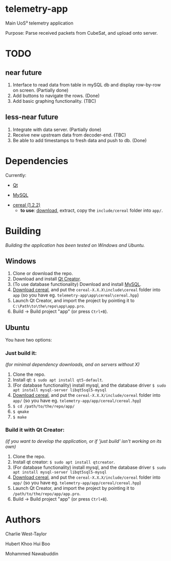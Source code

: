 # telemetry-app

Main UoS³ telemetry application

Purpose: Parse received packets from CubeSat, and upload onto server.

# TODO

## near future

1. Interface to read data from table in mySQL db and display row-by-row on screen. (Partially done)
2. Add buttons to navigate the rows. (Done)
3. Add basic graphing functionality. (TBC)

## less-near future

1. Integrate with data server. (Partially done)
2. Receive new upstream data from decoder-end. (TBC)
3. Be able to add timestamps to fresh data and push to db. (Done)

# Dependencies

Currently:

+ [Qt](https://www.qt.io)
* [MySQL](https://www.mysql.com/)
+ [cereal (1.2.2)](https://uscilab.github.io/cereal)
	+ **to use**: [download](https://github.com/USCiLab/cereal/releases/tag/v1.2.2), extract, copy the `include/cereal` folder into `app/`.

# Building

*Building the application has been tested on Windows and Ubuntu.*

## Windows

1. Clone or download the repo.
2. Download and install [Qt Creator](https://www.qt.io/).
3. (To use database functionality) Download and install [MySQL](https://www.mysql.com/).
4. [Download cereal](https:\\uscilab.github.io\cereal), and put the `cereal-X.X.X\include\cereal` folder into `app` (so you have eg. `telemetry-app\app\cereal\cereal.hpp`)
5. Launch Qt Creator, and import the project by pointing it to `C:\Path\to\the\repo\app\app.pro`.
6. Build -> Build project "app" (or press `Ctrl+B`).

## Ubuntu

You have two options:

### Just build it:

*(for minimal dependency downloads, and on servers without X)*

1. Clone the repo.
2. Install qt: `$ sudo apt install qt5-default`.
3. (For database functionality) install mysql, and the database driver `$ sudo apt install mysql-server libqt5sql5-mysql`
4. [Download cereal](https://uscilab.github.io/cereal), and put the `cereal-X.X.X/include/cereal` folder into `app/` (so you have eg. `telemetry-app/app/cereal/cereal.hpp`)
5. `$ cd /path/to/the/repo/app/`
6. `$ qmake`
7. `$ make`

### Build it with Qt Creator:

*(if you want to develop the application, or if 'just build' isn't working on its own)*

1. Clone the repo.
2. Install qt creator: `$ sudo apt install qtcreator`.
3. (For database functionality) install mysql, and the database driver `$ sudo apt install mysql-server libqt5sql5-mysql`
4. [Download cereal](https://uscilab.github.io/cereal), and put the `cereal-X.X.X/include/cereal` folder into `app/` (so you have eg. `telemetry-app/app/cereal/cereal.hpp`)
5. Launch Qt Creator, and import the project by pointing it to `/path/to/the/repo/app/app.pro`.
6. Build -> Build project "app" (or press `Ctrl+B`).

# Authors

Charlie West-Taylor

Hubert Khoo Hui Boo

Mohammed Nawabuddin
